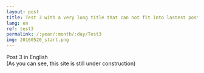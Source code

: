 ```yaml
---
layout: post
title: Test 3 with a very long title that can not fit into lastest posts
lang: en
ref: test3
permalink: /:year/:month/:day/Test3
img: 20160520_start.png
---
```


Post 3 in English  
(As you can see, this site is still under construction)
